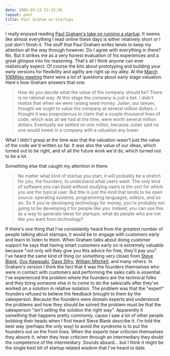 ```yaml
---
date: 2005-03-13 22:23:36
layout: post
title: Paul Graham on Startups
---
```


I really enjoyed reading [Paul Graham's take on running a startup](http://www.paulgraham.com/start.html). It seems like almost everything I read online these days is either relatively short or I just don't finish it. The stuff that Paul Graham writes tends to keep my attention all the way through however. Do I agree with everything in there? No. But it strikes me as a very honest evaluation of his experiences and a great glimpse into his reasoning. That's all I think anyone can ever realistically expect. Of course the bits about prototyping and building your early versions for flexibility and agility are right up my alley. At the [March 106Miles meeting](http://106miles.blogspot.com/2005/03/march-meeting-recap.html) there were a lot of questions about early stage valuation. Here's how Graham answers that one:





> How do you decide what the value of the company should be? There is no rational way. At this stage the company is just a bet. I didn't realize that when we were raising seed money. Julian, our lawyer, thought we ought to value the company at several million dollars. I thought it was preposterous to claim that a couple thousand lines of code, which was all we had at the time, were worth several million dollars. Eventually we settled on one millon, because Julian said no one would invest in a company with a valuation any lower.

What I didn't grasp at the time was that the valuation wasn't just the value of the code we'd written so far. It was also the value of our ideas, which turned out to be right, and of all the future work we'd do, which turned out to be a lot.





Something else that caught my attention in there:





> No matter what kind of startup you start, it will probably be a stretch for you, the founders, to understand what users want. The only kind of software you can build without studying users is the sort for which you are the typical user. But this is just the kind that tends to be open source: operating systems, programming languages, editors, and so on. So if you're developing technology for money, you're probably not going to be developing it for people like you. Indeed, you can use this as a way to generate ideas for startups: what do people who are not like you want from technology?





If there's one thing that I've consistently heard from the greatest number of people talking about startups, it would be to engage with customers early and learn to listen to them. When Graham talks about doing customer support he says that having smart customers early on is extremely valuable because "not only will they give you this advice for free, they'll pay you". I've heard the same kind of thing (or something very close) from [Steve Blank](http://www.haas.berkeley.edu/faculty/blank.html), [Guy Kawasaki](http://www.guykawasaki.com/), [Dave Sifry](http://www.sifry.com/alerts/), [William Mitchell](http://web.media.mit.edu/~wjm/), and many others. In Graham's version I think the fact that it was the founders themselves who were in contact with customers and performing the sales calls is essential. I've experienced the problem where the founders are the technical folks and they bring someone else in to come to do the salescalls after they've worked on a solution in relative isolation. The problem was that the "expert" founders refused to believe the feedback brought to them by the salesperson. Because the founders were domain experts and understood the problems and how they should be solved the problem must be that the salesperson "isn't selling the solution the right way". Apparently it something that happens pretty commonly, cause I saw a lot of other people bobbing their heads when I first heard Steve Blank describe it. I'm told the best way (perhaps the only way) to avoid the syndrome is to put the founders out on the front lines. When the experts hear criticism themselves they absorb it, when they hear criticism through an intermediary they doubt the competence of the intermediary. Sounds absurd... but I think it might be the single best bit of startup related wisdom that I've heard to date.
